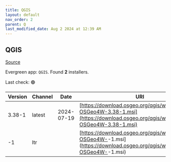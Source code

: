 ```yaml
---
title: QGIS
layout: default
nav_order: 2
parent: Q
last_modified_date: Aug 2 2024 at 12:39 AM
---
```


## QGIS

[Source](https://qgis.org/en/site/index.html)

Evergreen app: `QGIS`. Found **2** installers.

Last check: 🟢

| Version      | Channel | Date       | URI                                                                                                                                            |
| ------------ | ------- | ---------- | ---------------------------------------------------------------------------------------------------------------------------------------------- |
| 3.38-1       | latest  | 2024-07-19 | [https://download.osgeo.org/qgis/windows/QGIS-OSGeo4W-3.38-1.msi](https://download.osgeo.org/qgis/windows/QGIS-OSGeo4W-3.38-1.msi)             |
| <no value>-1 | ltr     | <no value> | [https://download.osgeo.org/qgis/windows/QGIS-OSGeo4W-<no value>-1.msi](https://download.osgeo.org/qgis/windows/QGIS-OSGeo4W-<no value>-1.msi) |
